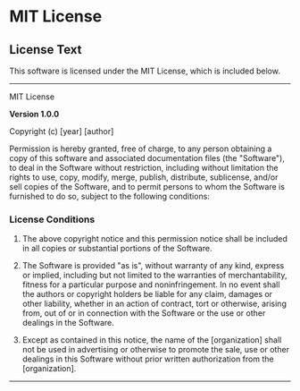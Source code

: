 # MIT License

## License Text

This software is licensed under the MIT License, which is included below.

---

MIT License

**Version 1.0.0**

Copyright (c) [year] [author]

Permission is hereby granted, free of charge, to any person obtaining a copy
of this software and associated documentation files (the "Software"), to deal
in the Software without restriction, including without limitation the rights
to use, copy, modify, merge, publish, distribute, sublicense, and/or sell
copies of the Software, and to permit persons to whom the Software is
furnished to do so, subject to the following conditions:

### License Conditions

1. The above copyright notice and this permission notice shall be included
   in all copies or substantial portions of the Software.

2. The Software is provided "as is", without warranty of any kind, express or
   implied, including but not limited to the warranties of merchantability,
   fitness for a particular purpose and noninfringement. In no event shall the
   authors or copyright holders be liable for any claim, damages or other
   liability, whether in an action of contract, tort or otherwise, arising from,
   out of or in connection with the Software or the use or other dealings in the
   Software.

3. Except as contained in this notice, the name of the [organization] shall
   not be used in advertising or otherwise to promote the sale, use or other
   dealings in this Software without prior written authorization from the
   [organization].

---
